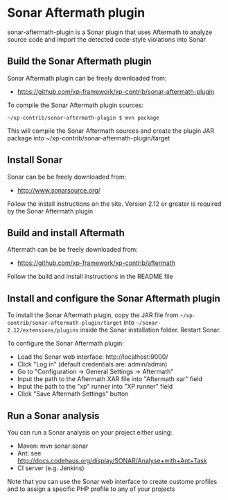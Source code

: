 Sonar Aftermath plugin
=======================================================================

sonar-aftermath-plugin is a Sonar plugin that uses Aftermath to analyze
source code and import the detected code-style violations into Sonar


Build the Sonar Aftermath plugin
-----------------------------------------------------------------------

Sonar Aftermath plugin can be freely downloaded from:
* https://github.com/xp-framework/xp-contrib/sonar-aftermath-plugin

To compile the Sonar Aftermath plugin sources:

    ~/xp-contrib/sonar-aftermath-plugin $ mvn package

This will compile the Sonar Aftermath sources and create the plugin JAR
package into ~/xp-contrib/sonar-aftermath-plugin/target


Install Sonar
-----------------------------------------------------------------------

Sonar can be be freely downloaded from:
* http://www.sonarsource.org/

Follow the install instructions on the site. Version 2.12 or greater is
required by the Sonar Aftermath plugin


Build and install Aftermath
-----------------------------------------------------------------------

Aftermath can be be freely downloaded from:
* https://github.com/xp-framework/xp-contrib/aftermath

Follow the build and install instructions in the README file


Install and configure the Sonar Aftermath plugin
-----------------------------------------------------------------------

To install the Sonar Aftermath plugin, copy the JAR file from
`~/xp-contrib/sonar-aftermath-plugin/target`
into
`~/sonar-2.12/extensions/plugins`
inside the Sonar installation folder. Restart Sonar.

To configure the Sonar Aftermath plugin:

* Load the Sonar web interface: http://localhost:9000/
* Click "Log in" (default credentials are: admin/admin)
* Go to "Configuration -> General Settings -> Aftermath"
* Input the path to the Aftermath XAR file into "Aftermath xar" field
* Input the path to the "xp" runner into "XP runner" field
* Click "Save Aftermath Settings" button


Run a Sonar analysis
-----------------------------------------------------------------------

 You can run a Sonar analysis on your project either using:

 * Maven: mvn sonar:sonar
 * Ant: see http://docs.codehaus.org/display/SONAR/Analyse+with+Ant+Task
 * CI server (e.g. Jenkins)

Note that you can use the Sonar web interface to create custome profiles
and to assign a specific PHP profile to any of your projects
